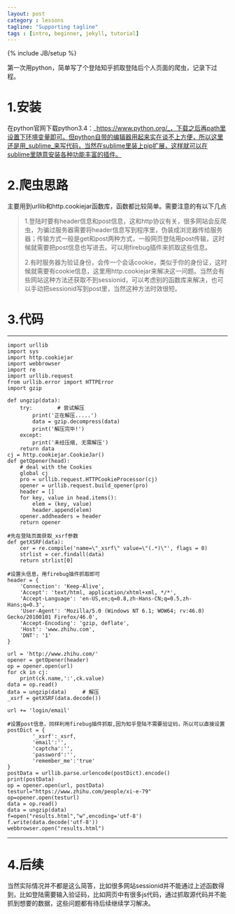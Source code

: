 ```yaml
---
layout: post
category : lessons
tagline: "Supporting tagline"
tags : [intro, beginner, jekyll, tutorial]
---
```

{% include JB/setup %}

第一次用python，简单写了个登陆知乎抓取登陆后个人页面的爬虫，记录下过程。

# 1.安装

在python官网下载python3.4：_https://www.python.org/_，下载之后再path里设置下环境变量即可。但python自带的编辑器用起来实在谈不上方便，所以这里还是用_sublime_来写代码，当然在sublime里装上pip扩展，这样就可以在sublime里随意安装各种功能丰富的插件。

# 2.爬虫思路

主要用到urllib和http.cookiejar函数库，函数都比较简单。需要注意的有以下几点

> 1.登陆时要有header信息和post信息，这和http协议有关，很多网站会反爬虫，为骗过服务器需要将header信息写到程序里，伪装成浏览器传给服务器；传输方式一般是get和post两种方式，一般网页登陆用post传输，这时候就需要把post信息也写进去。可以用firebug插件来抓取这些信息。
> 
> 2.有时服务器为验证身份，会传一个会话cookie，类似于你的身份证，这时候就需要有cookie信息，这里用http.cookiejar来解决这一问题。当然会有些网站这种方法还获取不到sessionid，可以考虑别的函数库来解决，也可以手动把sessionid写到post里，当然这种方法时效很短。

# 3.代码

---

	import urllib  
	import sys  
	import http.cookiejar  
	import webbrowser
	import re
	import urllib.request
	from urllib.error import HTTPError
	import gzip

	def ungzip(data):
		try:        # 尝试解压
			print('正在解压.....')
			data = gzip.decompress(data)
			print('解压完毕!')
		except:
			print('未经压缩, 无需解压')
		return data
	cj = http.cookiejar.CookieJar()   
	def getOpener(head):
		# deal with the Cookies
		global cj
		pro = urllib.request.HTTPCookieProcessor(cj)
		opener = urllib.request.build_opener(pro)
		header = []
		for key, value in head.items():
			elem = (key, value)
			header.append(elem)
		opener.addheaders = header
		return opener 

	#先在登陆页面获取_xsrf参数  
	def getXSRF(data):
		cer = re.compile('name=\"_xsrf\" value=\"(.*)\"', flags = 0)
		strlist = cer.findall(data)
		return strlist[0]

	#设置头信息，用firebug插件抓取即可
	header = {
		'Connection': 'Keep-Alive',
		'Accept': 'text/html, application/xhtml+xml, */*',
		'Accept-Language': 'en-US,en;q=0.8,zh-Hans-CN;q=0.5,zh-Hans;q=0.3',
		'User-Agent': 'Mozilla/5.0 (Windows NT 6.1; WOW64; rv:46.0) Gecko/20100101 Firefox/46.0',
		'Accept-Encoding': 'gzip, deflate',
		'Host': 'www.zhihu.com',
		'DNT': '1'
	}

	url = 'http://www.zhihu.com/'
	opener = getOpener(header)
	op = opener.open(url)
	for ck in cj: 
		print(ck.name,':',ck.value)
	data = op.read()
	data = ungzip(data)     # 解压
	_xsrf = getXSRF(data.decode())

	url += 'login/email'

	#设置post信息，同样利用firebug插件抓取,因为知乎登陆不需要验证码，所以可以直接设置
	postDict = {
			'_xsrf':_xsrf,
			'email':'',
			'captcha':'',
			'password':'',
			'remember_me':'true'
	}
	postData = urllib.parse.urlencode(postDict).encode()
	print(postData)
	op = opener.open(url, postData)
	testurl="https://www.zhihu.com/people/xi-e-79"
	op=opener.open(testurl)
	data = op.read()
	data = ungzip(data)
	f=open("results.html","w",encoding='utf-8')
	f.write(data.decode('utf-8'))
	webbrowser.open("results.html")  
	

---

# 4.后续

当然实际情况并不都是这么简答，比如很多网站sessionid并不能通过上述函数得到，比如登陆需要输入验证码，比如网页中有很多js代码，通过抓取源代码并不能抓到想要的数据，这些问题都有待后续继续学习解决。